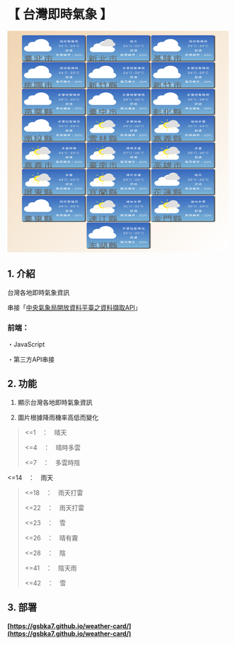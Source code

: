 # 【 台灣即時氣象 】

<img width="500" height="500" src="https://github.com/gsbka7/weather-card/blob/main/img-readme/weather-card.png"/>

## 1. 介紹

台灣各地即時氣象資訊

串接「[中央氣象局開放資料平臺之資料擷取API](https://opendata.cwb.gov.tw/dist/opendata-swagger.html#/%E9%A0%90%E5%A0%B1/get_v1_rest_datastore_F_D0047_089)」

### 前端：

・JavaScript

・第三方API串接

## 2. 功能

1. 顯示台灣各地即時氣象資訊

2. 圖片根據降雨機率高低而變化
   
><=1　：　晴天
>
><=4　：　晴時多雲
>
><=7　：　多雲時陰
>
<=14　：　雨天
>
><=18　：　雨天打雷
>
><=22　：　雨天打雷
>
><=23　：　雪
>
><=26　：　晴有霧
>
><=28　：　陰
>
><=41　：　陰天雨
>
><=42　：　雪

## 3. 部署

#### [https://gsbka7.github.io/weather-card/](https://gsbka7.github.io/weather-card/)
